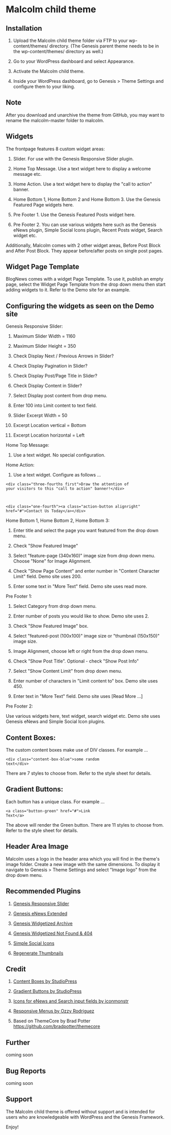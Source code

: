 # Malcolm child theme

## Installation

1. Upload the Malcolm child theme folder via FTP to your wp-content/themes/ directory. (The Genesis parent theme needs to be in the wp-content/themes/ directory as well.)

2. Go to your WordPress dashboard and select Appearance.

3. Activate the Malcolm child theme.

4. Inside your WordPress dashboard, go to Genesis > Theme Settings and configure them to your liking.

## Note

After you download and unarchive the theme from GitHub, you may want to rename the malcolm-master folder to malcolm.

## Widgets

The frontpage features 8 custom widget areas:

1. Slider. For use with the Genesis Responsive Slider plugin.

2. Home Top Message. Use a text widget here to display a welcome message etc.

3. Home Action. Use a text widget here to display the "call to action" banner.

4. Home Bottom 1, Home Bottom 2 and Home Bottom 3. Use the Genesis Featured Page widgets here.

5. Pre Footer 1. Use the Genesis Featured Posts widget here.

6. Pre Footer 2. You can use various widgets here such as the Genesis eNews plugin, Simple Social Icons plugin, Recent Posts widget, Search widget etc.

Additionally, Malcolm comes with 2 other widget areas, Before Post Block and After Post Block. They appear before/after posts on single post pages.

## Widget Page Template

BlogNews comes with a widget Page Template. To use it, publish an empty page, select the Widget Page Template from the drop down menu then start adding widgets
to it. Refer to the Demo site for an example.

## Configuring the widgets as seen on the Demo site

Genesis Responsive Slider:

1. Maximum Slider Width = 1160

2. Maximum Slider Height = 350

3. Check Display Next / Previous Arrows in Slider?

4. Check Display Pagination in Slider?

5. Check Display Post/Page Title in Slider?

6. Check Display Content in Slider?

7. Select Display post content from drop menu.

8. Enter 100 into Limit content to text field.

9. Slider Excerpt Width = 50

10. Excerpt Location vertical = Bottom

11. Excerpt Location horizontal = Left

Home Top Message:

1. Use a text widget. No special configuration.

Home Action:

1. Use a text widget. Configure as follows ... 

<code>&lt;div class="three-fourths first"&gt;Draw the attention of your visitors to this "call to action" banner!&lt;/div&gt;

&lt;div class="one-fourth"&gt;&lt;a class="action-button alignright" href="#"&gt;Contact Us Today&lt;/a&gt;&lt;/div&gt;</code>

Home Bottom 1, Home Bottom 2, Home Bottom 3:

1. Enter title and select the page you want featured from the drop down menu.

2. Check "Show Featured Image"

3. Select "feature-page (340x160)" image size from drop down menu. Choose "None" for Image Alignment.

4. Check "Show Page Content" and enter number in "Content Character Limit" field. Demo site uses 200.

5. Enter some text in "More Text" field. Demo site uses read more.

Pre Footer 1:

1. Select Category from drop down menu.

2. Enter number of posts you would like to show. Demo site uses 2.

3. Check "Show Featured Image" box.

4. Select "featured-post (100x100)" image size or "thumbnail (150x150)" image size.

5. Image Alignment, choose left or right from the drop down menu.

6. Check "Show Post Title". Optional - check "Show Post Info"

7. Select "Show Content Limit" from drop down menu.

8. Enter number of characters in "Limit content to" box. Demo site uses 450.

9. Enter text in "More Text" field. Demo site uses [Read More ...]

Pre Footer 2:

Use various widgets here, text widget, search widget etc. Demo site uses Genesis eNews and Simple Social Icon plugins.

## Content Boxes:

The custom content boxes make use of DIV classes. For example ...

<code>&lt;div class="content-box-blue"&gt;some random text&lt;/div&gt;</code>

There are 7 styles to choose from. Refer to the style sheet for details.

## Gradient Buttons:

Each button has a unique class. For example ...

<code>&lt;a class="button-green" href="#"&gt;Link Text&lt;/a&gt;</code> 

The above will render the Green button. There are 11 styles to choose from. Refer to the style sheet for details.

## Header Area Image

Malcolm uses a logo in the header area which you will find in the theme's image folder. Create a new image with the same dimensions. To display it navigate to
Genesis > Theme Settings and select "Image logo" from the drop down menu.

## Recommended Plugins

1. [Genesis Responsive Slider](http://wordpress.org/extend/plugins/genesis-responsive-slider)

2. [Genesis eNews Extended](http://wordpress.org/extend/plugins/genesis-enews-extended/)

3. [Genesis Widgetized Archive](http://wordpress.org/plugins/genesis-widgetized-archive/)

4. [Genesis Widgetized Not Found & 404](http://wordpress.org/plugins/genesis-widgetized-notfound/)

5. [Simple Social Icons](http://wordpress.org/plugins/simple-social-icons/)

6. [Regenerate Thumbnails](http://wordpress.org/extend/plugins/regenerate-thumbnails/)

## Credit

1. [Content Boxes by StudioPress](http://www.studiopress.com/design/colored-content-boxes-buttons.htm)

2. [Gradient Buttons by StudioPress](http://www.studiopress.com/design/colored-content-boxes-buttons.htm)

3. [Icons for eNews and Search input fields by iconmonstr](http://iconmonstr.com/)

4. [Responsive Menus by Ozzy Rodriguez](http://wpbacon.com/tutorials/genesis-responsive-menu-2-0/)

5. Based on ThemeCore by Brad Potter https://github.com/bradpotter/themecore

## Further

coming soon

## Bug Reports

coming soon

## Support

The Malcolm child theme is offered without support and is intended for users who are knowledgeable with WordPress and the Genesis Framework.

Enjoy!